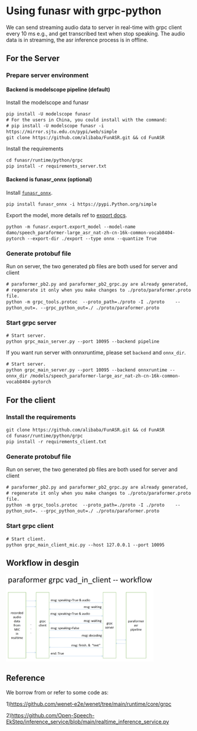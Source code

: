 # Using funasr with grpc-python
We can send streaming audio data to server in real-time with grpc client every 10 ms e.g., and get transcribed text when stop speaking.
The audio data is in streaming, the asr inference process is in offline.

## For the Server

### Prepare server environment
#### Backend is modelscope pipeline (default)
Install the modelscope and funasr

```shell
pip install -U modelscope funasr
# For the users in China, you could install with the command:
# pip install -U modelscope funasr -i https://mirror.sjtu.edu.cn/pypi/web/simple
git clone https://github.com/alibaba/FunASR.git && cd FunASR
```

Install the requirements

```shell
cd funasr/runtime/python/grpc
pip install -r requirements_server.txt
```

#### Backend is funasr_onnx (optional)

Install [`funasr_onnx`](https://github.com/alibaba-damo-academy/FunASR/tree/main/funasr/runtime/python/onnxruntime).

```
pip install funasr_onnx -i https://pypi.Python.org/simple
```

Export the model, more details ref to [export docs](https://github.com/alibaba-damo-academy/FunASR/tree/main/funasr/runtime/python/onnxruntime).
```shell
python -m funasr.export.export_model --model-name damo/speech_paraformer-large_asr_nat-zh-cn-16k-common-vocab8404-pytorch --export-dir ./export --type onnx --quantize True
```

### Generate protobuf file
Run on server, the two generated pb files are both used for server and client

```shell
# paraformer_pb2.py and paraformer_pb2_grpc.py are already generated, 
# regenerate it only when you make changes to ./proto/paraformer.proto file.
python -m grpc_tools.protoc  --proto_path=./proto -I ./proto    --python_out=. --grpc_python_out=./ ./proto/paraformer.proto
```

### Start grpc server

```
# Start server.
python grpc_main_server.py --port 10095 --backend pipeline
```

If you want run server with onnxruntime, please set `backend` and `onnx_dir`.
```
# Start server.
python grpc_main_server.py --port 10095 --backend onnxruntime --onnx_dir /models/speech_paraformer-large_asr_nat-zh-cn-16k-common-vocab8404-pytorch
```

## For the client

### Install the requirements

```shell
git clone https://github.com/alibaba/FunASR.git && cd FunASR
cd funasr/runtime/python/grpc
pip install -r requirements_client.txt
```

### Generate protobuf file
Run on server, the two generated pb files are both used for server and client

```shell
# paraformer_pb2.py and paraformer_pb2_grpc.py are already generated, 
# regenerate it only when you make changes to ./proto/paraformer.proto file.
python -m grpc_tools.protoc  --proto_path=./proto -I ./proto    --python_out=. --grpc_python_out=./ ./proto/paraformer.proto
```

### Start grpc client
```
# Start client.
python grpc_main_client_mic.py --host 127.0.0.1 --port 10095
```


## Workflow in desgin

<div align="left"><img src="proto/workflow.png" width="400"/>

## Reference
We borrow from or refer to some code as:

1)https://github.com/wenet-e2e/wenet/tree/main/runtime/core/grpc

2)https://github.com/Open-Speech-EkStep/inference_service/blob/main/realtime_inference_service.py